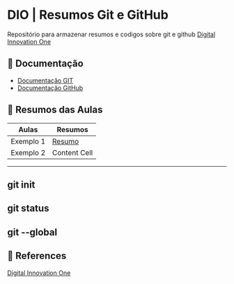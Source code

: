 
# DIO | Resumos Git e GitHub

Repositório para armazenar resumos e codigos sobre git e github [Digital Innovation One](https://www.dio.me/bootcamp)

## 🌟 Documentação
- [Documentação GIT](https://git-scm.com/doc)
- [Documentação GitHub](https://docs.github.com/pt)

## 🚩 Resumos das Aulas

| Aulas  | Resumos |
| ------------- | ------------- |
| Exemplo 1  | [Resumo]()  |
| Exemplo 2  | Content Cell  |

---
git init
---
git status
---
git --global
---

## 🧠 References 
 [Digital Innovation One](https://www.dio.me/bootcamp)
